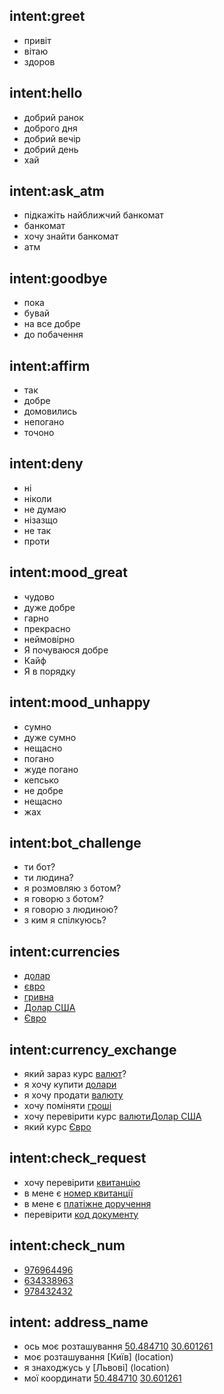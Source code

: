 ## intent:greet
- привіт
- вітаю
- здоров

## intent:hello
- добрий ранок
- доброго дня
- добрий вечір
- добрий день
- хай

## intent:ask_atm
- підкажіть найближчий банкомат
- банкомат
- хочу знайти банкомат
- атм

## intent:goodbye
- пока
- бувай
- на все добре
- до побачення 

## intent:affirm
- так
- добре
- домовились
- непогано
- точоно

## intent:deny
- ні
- ніколи
- не думаю
- нізазщо
- не так
- проти

## intent:mood_great
- чудово
- дуже добре
- гарно
- прекрасно
- неймовірно
- Я почуваюся добре
- Кайф
- Я в порядку

## intent:mood_unhappy
- сумно
- дуже сумно
- нещасно
- погано
- жуде погано
- кепсько
- не добре
- нещасно
- жах

## intent:bot_challenge
- ти бот?
- ти людина?
- я розмовляю з ботом?
- я говорю з ботом?
- я говорю з людиною?
- з ким я спілкуюсь?

## intent:currencies
- [долар](currency)
- [євро](currency)
- [гривна](currency)
- [Долар США](currency)
- [Євро](currency)

## intent:currency_exchange
- який зараз курс [валют](object_type)?
- я хочу купити [долари](currency)
- я хочу продати [валюту](object_type)
- хочу поміняти [гроші](object_type)
- хочу перевірити курс [валюти](object_type)[Долар США](currency)
- який курс [Євро](currency)

## intent:check_request
- хочу перевірити [квитанцію](check)
- в мене є [номер квитанції](check)
- в мене є [платіжне доручення](check)
- перевірити [код документу](check)

## intent:check_num
- [976964496](check_num)
- [634338963](check_num)
- [978432432](check_num)

## intent: address_name
- ось моє розташування [50.484710](latitude) [30.601261](longtitude)
- моє розташування [Київ] (location)
- я знаходжусь у [Львові] (location)
- мої координати [50.484710](latitude) [30.601261](longtitude)